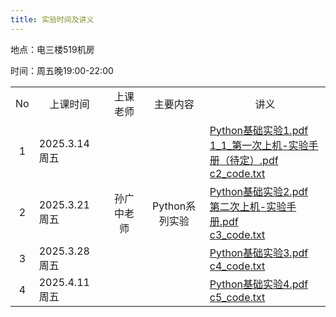 ```yaml
---
title: 实验时间及讲义
---
```


地点：电三楼519机房

时间：周五晚19:00-22:00

<table>
  <tbody>
    <tr>
      <td align="center">No</td>
      <td align="center">上课时间</td>
      <td align="center">上课老师</td>
      <td align="center">主要内容</td>
      <td align="center">讲义</td>
    </tr>
    <tr>
      <td align="center">1</td>
      <td>2025.3.14 周五</td>
      <td rowspan="5" align="center">孙广中老师</td>
      <td rowspan="5" align="center">Python系列实验</td>
      <td rowspan="1">
        <a href="./Python基础实验1.pdf">Python基础实验1.pdf</a><br />
        <a href="./1_1_第一次上机-实验手册（待定）.pdf">1_1_第一次上机-实验手册（待定）.pdf</a><br />
        <a href="./c2_code.txt">c2_code.txt</a>
      </td>
    </tr>
        <tr>
      <td align="center">2</td>
      <td>2025.3.21 周五</td>
      <td rowspan="1">
        <a href="./Python基础实验2.pdf">Python基础实验2.pdf</a><br />
        <a href="./第二次上机-实验手册.pdf">第二次上机-实验手册.pdf</a><br />
        <a href="./c3_code.txt">c3_code.txt</a>
      </td>
    </tr>
    <tr>
      <td align="center">3</td>
      <td>2025.3.28 周五</td>
      <td rowspan="1">
        <a href="./Python基础实验3.pdf">Python基础实验3.pdf</a><br />
        <a href="./c4_code.txt">c4_code.txt</a>
      </td>
    </tr>
    <tr>
      <td align="center">4</td>
      <td>2025.4.11 周五</td>
      <td rowspan="1">
        <a href="./Python基础实验4.pdf">Python基础实验4.pdf</a><br />
        <a href="./c5_code.txt">c5_code.txt</a>
      </td>
    </tr>
  </tbody>
</table>
